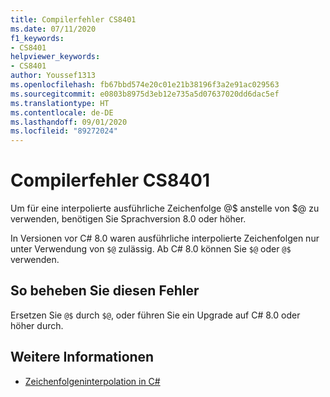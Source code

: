 ```yaml
---
title: Compilerfehler CS8401
ms.date: 07/11/2020
f1_keywords:
- CS8401
helpviewer_keywords:
- CS8401
author: Youssef1313
ms.openlocfilehash: fb67bbd574e20c01e21b38196f3a2e91ac029563
ms.sourcegitcommit: e0803b8975d3eb12e735a5d07637020dd6dac5ef
ms.translationtype: HT
ms.contentlocale: de-DE
ms.lasthandoff: 09/01/2020
ms.locfileid: "89272024"
---
```

# <a name="compiler-error-cs8401"></a>Compilerfehler CS8401

Um für eine interpolierte ausführliche Zeichenfolge @$ anstelle von $@ zu verwenden, benötigen Sie Sprachversion 8.0 oder höher.

In Versionen vor C# 8.0 waren ausführliche interpolierte Zeichenfolgen nur unter Verwendung von `$@` zulässig. Ab C# 8.0 können Sie `$@` oder `@$` verwenden.

## <a name="to-correct-this-error"></a>So beheben Sie diesen Fehler

Ersetzen Sie `@$` durch `$@`, oder führen Sie ein Upgrade auf C# 8.0 oder höher durch.

## <a name="see-also"></a>Weitere Informationen

- [Zeichenfolgeninterpolation in C#](../../tutorials/string-interpolation.md)
